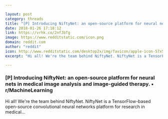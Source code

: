 ```yaml
---

layout: post
category: threads
title: "[P] Introducing NiftyNet: an open-source platform for neural nets in medical image analysis and image-guided therapy."
date: 2018-01-26 17:18:12
link: https://vrhk.co/2nfJbTg
image: https://www.redditstatic.com/icon.png
domain: reddit.com
author: "reddit"
icon: http://www.redditstatic.com/desktop2x/img/favicon/apple-icon-57x57.png
excerpt: "Hi all! We're the team behind NiftyNet. NiftyNet is a TensorFlow-based open-source convolutional neural networks platform for research in medical..."

---
```


### [P] Introducing NiftyNet: an open-source platform for neural nets in medical image analysis and image-guided therapy. • r/MachineLearning

Hi all! We're the team behind NiftyNet. NiftyNet is a TensorFlow-based open-source convolutional neural networks platform for research in medical...